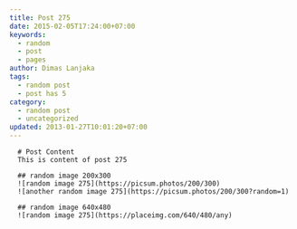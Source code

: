 ```yaml
---
title: Post 275
date: 2015-02-05T17:24:00+07:00
keywords:
  - random
  - post
  - pages
author: Dimas Lanjaka
tags:
  - random post
  - post has 5
category:
  - random post
  - uncategorized
updated: 2013-01-27T10:01:20+07:00
---
```


      # Post Content
      This is content of post 275

      ## random image 200x300
      ![random image 275](https://picsum.photos/200/300)
      ![another random image 275](https://picsum.photos/200/300?random=1)

      ## random image 640x480
      ![random image 275](https://placeimg.com/640/480/any)
      